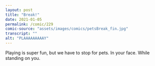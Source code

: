 ```yaml
---
layout: post
title: "Break!"
date: 2021-01-05
permalink: /comic/229
comic-source: "assets/images/comics/petsBreak_fin.jpg"
transcript: ""
alt: "PLAAAAAAAAAY"
---
```


Playing is super fun, but we have to stop for pets. In your face. While standing on you.
